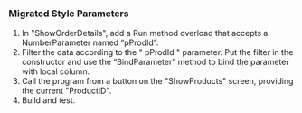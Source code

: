 ﻿### Migrated Style Parameters
1.	In "ShowOrderDetails", add a Run method overload that accepts a NumberParameter named “pProdId”.
2.	Filter the data according to the " pProdId " parameter. Put the filter in the constructor and use the “BindParameter” method to bind the parameter with local column.
3.	Call the program from a button on the "ShowProducts" screen, providing the current "ProductID".
4.	Build and test.
